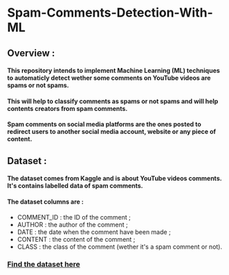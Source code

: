 # Spam-Comments-Detection-With-ML

## Overview :
#### This repository intends to implement Machine Learning (ML) techniques to automaticly detect wether some comments on YouTube videos are spams or not spams.
#### This will help to classify comments as spams or not spams and will help contents creators from spam comments.
#### Spam comments on social media platforms are the ones posted to redirect users to another social media account, website or any piece of content.

## Dataset :

#### The dataset comes from Kaggle and is about YouTube videos comments. It's contains labelled data of spam comments.
#### The dataset columns are :
* COMMENT_ID : the ID of the comment ;
* AUTHOR : the author of the comment ;
* DATE : the date when the comment have been made ;
* CONTENT : the content of the comment ;
* CLASS : the class of the comment (wether it's a spam comment or not).

### [Find the dataset here](https://www.notion.so/Spam-Comments-Detection-With-ML-4f7e83f847ed4edab59612747eef3310?pvs=4)